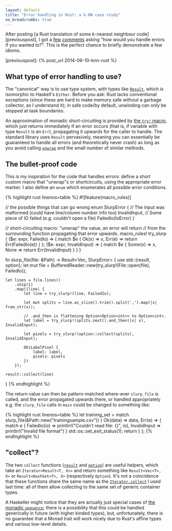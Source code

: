 ```yaml
---
layout: default
title: "Error handling in Rust: a k-NN case study"
no_breadcrumbs: true
---
```


After posting
[a Rust translation of some *k*-nearest neighbour code][previouspost],
I got a [few](https://news.ycombinator.com/item?id=7875378)
[comments](https://news.ycombinator.com/item?id=7872878) asking "how
would you handle errors if you wanted to?". This is the perfect chance
to briefly demonstrate a few idioms.

[previouspost]: {% post_url 2014-06-10-knn-rust %}

## What type of error handling to use?

The "canonical" way is to use type system, with types like
[`Result`][result], which is isomorphic to Haskell's `Either`. Before
you ask: Rust lacks conventional exceptions (since these are hard to
make memory safe without a garbage collector, as I understand it); in
safe code/by default, unwinding can only be stopped at task
boundaries.

[result]: http://doc.rust-lang.org/master/std/result/type.Result.html

An approximation of monadic short-circuiting is provided by
[the `try!` macro](http://doc.rust-lang.org/master/std/result/#the-try!-macro),
which just returns immediately if an error occurs (that is, if
variable with type `Result` is an `Err`), propagating it upwards for
the caller to handle. The standard library uses `Result` pervasively,
meaning you can essentially be guaranteed to handle all errors (and
theoretically never crash) as long as you avoid calling
[`unwrap`](http://doc.rust-lang.org/master/core/result/type.Result.html#method.unwrap)
and the small number of similar methods.

## The bullet-proof code

This is my inspiration for the code that handles errors: define a
short custom macro that "unwrap"s or shortcircuits, using the
appropriate error marker. I also define an `enum` which enumerates all
possible error conditions.

{% highlight rust linenos=table %}
#![feature(macro_rules)]

// the possible things that can go wrong
enum SlurpError {
    // The input was malformed (could have line/column number info too)
    InvalidInput,
    // Some piece of IO failed (e.g. couldn't open a file)
    FailedIo(IoError)
}

// short-circuiting macro: "unwrap" the value, an error will return
// from the surrounding function propagating that error upwards.
macro_rules! try_slurp {
    ($e: expr, FailedIo) => {
        match $e {
            Ok(x) => x,
            Err(e) => return Err(FailedIo(e))
        }
    };
    ($e: expr, InvalidInput) => {
        match $e {
            Some(x) => x,
            None => return Err(InvalidInput)
        }
    }
}

fn slurp_file(file: &Path) -> Result<Vec<LabelPixel>, SlurpError> {
    use std::{result, option};
    let mut file = BufferedReader::new(try_slurp!(File::open(file), FailedIo));

    let lines = file.lines()
        .skip(1)
        .map(|line| {
            let line = try_slurp!(line, FailedIo);

            let mut splits = line.as_slice().trim().split(',').map(|x| from_str(x));

            // .and_then is flattening Option<Option<int>> to Option<int>.
            let label = try_slurp!(splits.next().and_then(|x| x), InvalidInput);

            let pixels = try_slurp!(option::collect(splits), InvalidInput);

            Ok(LabelPixel {
                label: label,
                pixels: pixels
            })
        });

    result::collect(line)
}
{% endhighlight %}

The return value can then be pattern-matched where-ever `slurp_file`
is called, and the error propagated upwards there, or handled
appropriately e.g. the `slurp_file` calls in `main` could be changed
to something like:

{% highlight rust linenos=table %}
let training_set = match slurp_file(&Path::new("trainingsample.csv")) {
    Ok(data) => data,
    Err(e) => {
        match e {
            FailedIo(io) => println!("Couldn't read file: {}", io),
            InvalidInput => println!("Invalid file format")
        }
        std::os::set_exit_status(1);
        return
    }
};
{% endhighlight %}

## "collect"?

The two `collect` functions
([`result`](http://doc.rust-lang.org/master/std/result/fn.collect.html)
and
[`option`](http://doc.rust-lang.org/master/std/option/fn.collect.html))
are useful helpers, which take an `Iterator<Result<T, X>>` and return
something like `Result<Vec<T>, X>` or `Result<HashSet<T>, X>`
(respectively `Option`). It's not a coincidence that these functions
share the same name as the
[`Iterator.collect`](http://doc.rust-lang.org/master/std/iter/trait.Iterator.html#tymethod.collect)
I used last time: all of them allow collecting to the same set of
generic container types.

A Haskeller might notice that they are actually just special cases of
[the monadic `sequence`][sequence]; there is a possibility that this
could be handled generically in future (with higher kinded types),
but, unfortunately, there is no guarantee that a Monad trait will work
nicely due to Rust's affine types and various low-level details.


[sequence]: http://hackage.haskell.org/package/base-4.7.0.0/docs/Prelude.html#v:sequence
